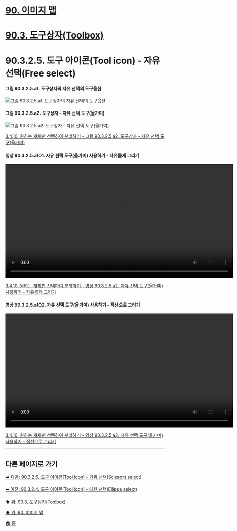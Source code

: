 # [90. 이미지 맵](./90-00-image-map.md)
# [90.3. 도구상자(Toolbox)](./90-03-00-toolbox.md)
# 90.3.2.5. 도구 아이콘(Tool icon) - 자유 선택(Free select)

#### 그림 90.3.2.5.a1. 도구상자의 자유 선택의 도구옵션
![그림 90.3.2.5.a1. 도구상자의 자유 선택의 도구옵션](https://github.com/wonder13662/gimp/assets/15767104/f4fbb26a-7a4d-48d0-982b-890aecfd3e65)

#### 그림 90.3.2.5.a2. 도구상자 - 자유 선택 도구(올가미)
![그림 90.3.2.5.a2. 도구상자 - 자유 선택 도구(올가미)](https://github.com/wonder13662/gimp/assets/15767104/f0d4efd4-aee4-4af4-a282-a4d2756369fa)

[3.4.10. 원하는 개체만 선택하여 분리하기 - 그림 90.3.2.5.a2. 도구상자 - 자유 선택 도구(올가미)](https://wonder13662.github.io/gimp/2.10.36_ko/03-04-10-separating-an-object-from-its-background.html#%EA%B7%B8%EB%A6%BC-90325a2-%EB%8F%84%EA%B5%AC%EC%83%81%EC%9E%90---%EC%9E%90%EC%9C%A0-%EC%84%A0%ED%83%9D-%EB%8F%84%EA%B5%AC%EC%98%AC%EA%B0%80%EB%AF%B8)

#### 영상 90.3.2.5.a101. 자유 선택 도구(올가미) 사용하기 - 자유롭게 그리기
<video controls="controls" width="720" environment="MacOS:Sonoma 14.2.1 GIMP 2.10.36" src="https://github.com/wonder13662/gimp/assets/15767104/fa4089d6-4cff-4b95-9a37-b38ce28e642a"></video>

[3.4.10. 원하는 개체만 선택하여 분리하기 - 영상 90.3.2.5.a2. 자유 선택 도구(올가미) 사용하기 - 자유롭게 그리기]()

#### 영상 90.3.2.5.a102. 자유 선택 도구(올가미) 사용하기 - 직선으로 그리기
<video controls="controls" width="720" environment="MacOS:Sonoma 14.2.1 GIMP 2.10.36" src="https://github.com/wonder13662/gimp/assets/15767104/65c479b4-d623-434a-a094-f5b8283e9e1a"></video>

[3.4.10. 원하는 개체만 선택하여 분리하기 - 영상 90.3.2.5.a3. 자유 선택 도구(올가미) 사용하기 - 직선으로 그리기]()

***

## 다른 페이지로 가기

[➡️ 다음: 90.3.2.6. 도구 아이콘(Tool icon) - 가위 선택(Scissors select)](./90-03-02-tool_iconx-06-scissors_select.md)

[⬅️ 이전: 90.3.2.4. 도구 아이콘(Tool icon) - 타원 선택(Ellipse select)](./90-03-02-tool_iconx-04-ellipse_select.md)

[⬆️ 위: 90.3. 도구상자(Toolbox)](./90-03-00-toolbox.md)

[⬆️ 위: 90. 이미지 맵](./90-00-image-map.md)

[🏠 홈](./00-home.md)
